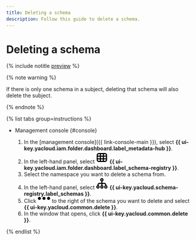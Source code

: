 ```yaml
---
title: Deleting a schema
description: Follow this guide to delete a schema.
---
```


# Deleting a schema

{% include notitle [preview](../../_includes/note-preview.md) %}

{% note warning %}

If there is only one schema in a subject, deleting that schema will also delete the subject.

{% endnote %}

{% list tabs group=instructions %}

- Management console {#console}
  
  1. In the [management console]({{ link-console-main }}), select **{{ ui-key.yacloud.iam.folder.dashboard.label_metadata-hub }}**.
  1. In the left-hand panel, select ![image](../../_assets/console-icons/layout-cells.svg) **{{ ui-key.yacloud.iam.folder.dashboard.label_schema-registry }}**.
  1. Select the namespace you want to delete a schema from.
  1. In the left-hand panel, select ![image](../../_assets/console-icons/branches-down.svg) **{{ ui-key.yacloud.schema-registry.label_schemas }}**.
  1. Click ![horizontal-ellipsis](../../_assets/horizontal-ellipsis.svg) to the right of the schema you want to delete and select **{{ ui-key.yacloud.common.delete }}**.
  1. In the window that opens, click **{{ ui-key.yacloud.common.delete }}**.

{% endlist %}
